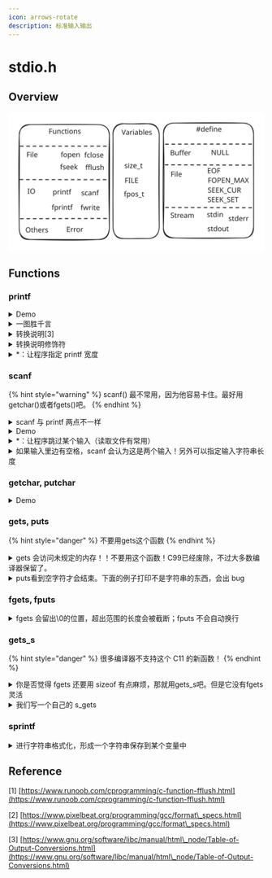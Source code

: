 ```yaml
---
icon: arrows-rotate
description: 标准输入输出
---
```


# stdio.h

## Overview

<img src="../../.gitbook/assets/file.excalidraw (2) (1).svg" alt="stdio.h大致内容[1]" class="gitbook-drawing">

## Functions

### printf

<details>

<summary>Demo</summary>

<pre class="language-c"><code class="lang-c">/* printout.c -- uses conversion specifiers */
#include &#x3C;stdio.h>
#define PI 3.141593
int main(void)
{
    int number = 7;
    float pies = 12.75;
    int cost = 7800;

<strong>    printf("The %d contestants ate %f berry pies.\n", number,
</strong><strong>           pies);
</strong><strong>    printf("The value of pi is %f.\n", PI);
</strong><strong>    printf("Farewell! thou art too dear for my possessing,\n");
</strong><strong>    printf("%c%d\n", '$', 2 * cost);
</strong>
    return 0;
}

// The 7 contestants ate 12.750000 berry pies.
// The value of pi is 3.141593.
// Farewell! thou art too dear for my possessing,
// $15600
</code></pre>

</details>

<details>

<summary>一图胜千言</summary>

<img src="../../.gitbook/assets/image (1) (1) (1).png" alt="printf format specifications quick reference[2]" data-size="original">

</details>

<details>

<summary> 转换说明[3]</summary>

* %a 浮点数、十六进制数和p记数法（C99/C11）
* %A 浮点数、十六进制数和p记数法（C99/C11）
* %c 单个字符
* %d 有符号十进制整数
* %e 浮点数，e记数法
* %E 浮点数，e记数法
* %f 浮点数，十进制记数法
* %_g 根据值的不同，自动选择_f或\*e。\*e格式用于指数小于-4或者大于或等于精度时
* %_G 根据值的不同，自动选择_f或\*E。\*E格式用于指数小于-4或者大于或等于精度时
* %_i 有符号十进制整数（与_a相同）
* %o 无符号八进制整数
* %p 指针
* %s 字符串
* %u 无符号十进制整数
* %x 无符号十六进制整数，使用十六进制数0f
* %X 无符号十六进制整数，使用十六进制数0F
* %% 打印一个百分号

</details>

<details>

<summary>转换说明修饰符</summary>

* 标记：五种标记（-, +, 空格, #, and 0）
  * **-**：等待打印项左对齐。即，从字段的左侧开始打印该项。示例：“%-20s”
  * \+：有符号值若为正，则在值前面显示加号；若为负，则在值前面显示减号。示例：“%+6.2f”
  * 空格：有符号值若为正，则在值前面显示前导空格（不显示任何符号）；若为负，则在值前面显示减号+标记覆盖一个空格。示例：“%6.2f”
  * \#：把结果转换为另一种形式。如果是%o格式，则以0开始；如果是xx或XX格式，则以0x或0X开始；对于所有的浮点格式，#保证了即使后面没有任何数字，也打印一个小数点字符。对于gg和GG格式，#防止结果后面的0被删除。示例：“%#0”、“%#8.0f”、“%+#10.3e”
  * 0：对于数值格式，用前导0代替空格填充字段宽度。对于整数格式，如果出现-标记或指定精度，则忽略该标记
* 数字：最小字段宽度。如果不能容纳字符串，会自动增长。Example: "%4d".
* .数字：精度。Example："%5.2f"，字段宽度为5字符，其中小数点后有两位数字
  * 对于%e、%E和%f转换，表示小数点右边数字的位数
  * 对于%g和%G转换，表示有效数字最大位数
  * 对于%s转换，表示待打印字符的最大数量
  * 对于整型转换，表示待打印数字的最小位数
  * 如有必要，使用前导0来达到这个位数
  * 只使用.表示其后跟随一个0，所以%.f和%.0f相同
* h
  * 和整型转换说明一起使用，表示short int或unsigned short int类型的值
  * 示例: "%hu"、"%hx"、"%6.4hd"&#x20;
* hh
  * 和整型转换说明一起使用，表示signed char或unsigned char类型的值&#x20;
  * 示例: "%hhu"、"%hhx"、"%6.4hhd"&#x20;
* j
  * 和整型转换说明一起使用，表示intmax\_t或uintmax\_t类型的值。这些类型定义在stdint.h中&#x20;
  * 示例: "%ja"、"%8jx"&#x20;
* l
  * 和整型转换说明一起使用，表示long int或unsigned long int类型的值&#x20;
  * 示例: "%ld"、"%8lu"&#x20;
* ll
  * 和整型转换说明一起使用，表示long long int或unsigned long long int类型的值(C99)&#x20;
  * 示例: "%lld"、"%8llu"&#x20;
* L
  * 和浮点转换说明一起使用，表示long double类型的值&#x20;
  * 示例: "%Ld"、"%10.4Le"&#x20;
* t
  * 和整型转换说明一起使用，表示ptrdiff\_t类型的值。ptrdiff\_t是两个指针差值的类型(C99)&#x20;
  * 示例: "%td"、"%12ti"&#x20;
* z
  * 和整型转换说明一起使用，表示size\_t类型的值。size\_t是sizeof返回的类型(C99)&#x20;
  * 示例: "%zd"、"%12zd"

</details>

<details>

<summary>*：让程序指定 printf 宽度</summary>

<pre class="language-c"><code class="lang-c">/* varwid.c -- uses variable-width output field */
#include &#x3C;stdio.h>
int main(void)
{
    unsigned width, precision;
    int number = 256;
    double weight = 242.5;

    printf("Enter a field width:\n");
    scanf("%d", &#x26;width);
<strong>    printf("The number is :%*d:\n", width, number);
</strong>    printf("Now enter a width and a precision:\n");
    scanf("%d %d", &#x26;width, &#x26;precision);
<strong>    printf("Weight = %*.*f\n", width, precision, weight);
</strong>    printf("Done!\n");

    return 0;
}

// Enter a field width:
// 10
// The number is :       256:
// Now enter a width and a precision:
// 10 3
// Weight =    242.500
// Done!
</code></pre>

</details>

### scanf

{% hint style="warning" %}
scanf() 最不常用，因为他容易卡住。最好用 getchar()或者fgets()吧。
{% endhint %}

<details>

<summary>scanf 与 printf 两点不一样</summary>

* 变量前要加&
* double 的转换说明是 lf 而不是 f

</details>

<details>

<summary>Demo</summary>

<pre class="language-c"><code class="lang-c">// input.c -- when to use &#x26;
#include &#x3C;stdio.h>
int main(void)
{
    int age;      // variable
    float assets; // variable
    char pet[30]; // string

    printf("Enter your age, assets, and favorite pet.\n");
<strong>    scanf("%d %f", &#x26;age, &#x26;assets); // use the &#x26; here
</strong><strong>    scanf("%s", pet);              // no &#x26; for char array
</strong>    printf("%d $%.2f %s\n", age, assets, pet);

    return 0;
}

// 10 9.9
// a
// 10 $9.90 a
</code></pre>

</details>

<details>

<summary>*：让程序跳过某个输入（读取文件有常用）</summary>

```c
/* skiptwo.c -- skips over first two integers of input */
#include <stdio.h>
int main(void)
{
    int n;
    
    printf("Please enter three integers:\n");
    scanf("%*d %*d %d", &n);
    printf("The last integer was %d\n", n);
    
    return 0;
}

// Please enter three integers:
// 1 2 3
// The last integer was 3
```

</details>

<details>

<summary>如果输入里边有空格，scanf 会认为这是两个输入！另外可以指定输入字符串长度</summary>

```c
/* scan_str.c -- using scanf() */
#include <stdio.h>
int main(void)
{
    char name1[11], name2[11];
    int count;

    printf("Please enter 2 names.\n");
    count = scanf("%5s %10s", name1, name2);
    printf("I read the %d names %s and %s.\n",
           count, name1, name2);

    return 0;
}

// (base) kimshan@MacBook-Pro output % ./"scan_str"
// Please enter 2 names.
// 123 45
// I read the 2 names 123 and 45.
// (base) kimshan@MacBook-Pro output % ./"scan_str"
// Please enter 2 names.
// 1234567890
// I read the 2 names 12345 and 67890.
// (base) kimshan@MacBook-Pro output % ./"scan_str"
// Please enter 2 names.
// 1234567890 1234567890
// I read the 2 names 12345 and 67890.

```

</details>

### getchar, putchar

<details>

<summary>Demo</summary>

<pre class="language-c"><code class="lang-c">/* echo_eof.c -- repeats input to end of file */
#include &#x3C;stdio.h>
int main(void)
{
    int ch;
    
<strong>    while ((ch = getchar()) != EOF)
</strong><strong>        putchar(ch);
</strong>    
    return 0;
}

</code></pre>

</details>

### gets, puts

{% hint style="danger" %}
不要用gets这个函数
{% endhint %}

<details>

<summary>gets 会访问未规定的内存！！不要用这个函数！C99已经废除，不过大多数编译器保留了。</summary>

```c
#include <stdio.h>
#include <stdlib.h>
int main()
{
    char array1[8];
    fflush(stdin);
    gets(array1); // 1234567
    puts(array1); // 1234567
    char array2[8];
    fflush(stdin);
    gets(array2); // 12345678
    puts(array2); // 12345678
    char array3[8];
    fflush(stdin);
    gets(array3); // 123456789
    puts(array3); // 123456789
    return 0;
}

// (base) kimshan@MacBook-Pro output % ./"a"
// warning: this program uses gets(), which is unsafe.
// 1234567
// 1234567
// 12345678
// 12345678
// 123456789
// 123456789
// (base) kimshan@MacBook-Pro output
```

</details>

<details>

<summary>puts看到空字符才会结束。下面的例子打印不是字符串的东西，会出 bug</summary>

```c
/* nono.c -- no! */
#include <stdio.h>
int main(void)
{
    char side_a[] = "Side A";
    char dont[] = {'W', 'O', 'W', '!'};
    char side_b[] = "Side B";

    puts(dont); /* dont is not a string */
    // WOW!Side A

    return 0;
}
```

</details>

### fgets, fputs

<details>

<summary>fgets 会留出\0的位置，超出范围的长度会被截断；fputs 不会自动换行</summary>

```c
#include <stdio.h>
#include <stdlib.h>
int main()
{
    char array1[8];
    fflush(stdin);
    fgets(array1, sizeof(array1), stdin); // 1234567
    fputs(array1, stdout); // 1234567
    char array2[8];
    fflush(stdin);
    fgets(array2, sizeof(array2), stdin); // 12345678
    fputs(array2, stdout); // 1234567
    char array3[8];
    fflush(stdin);
    fgets(array3, sizeof(array3), stdin); // 123456789
    fputs(array3, stdout); // 1234567
    return 0;
}

// (base) kimshan@MacBook-Pro output % ./"a"
// 1234567
// 123456712345678
// 1234567123456789
// 1234567%
// (base) kimshan@MacBook-Pro output %
```

</details>

### gets\_s

{% hint style="danger" %}
很多编译器不支持这个 C11 的新函数！
{% endhint %}

<details>

<summary>你是否觉得 fgets 还要用 sizeof 有点麻烦，那就用gets_s吧。但是它没有fgets灵活</summary>



```c
#include <stdio.h>
#include <stdlib.h>
int main()
{
    char array1[8];
    fflush(stdin);
    gets_s(array1, 8);
    puts(array1);
    char array2[8];
    fflush(stdin);
    gets_s(array2, 8);
    puts(array2);
    char array3[8];
    fflush(stdin);
    gets_s(array3, 8);
    puts(array3);
    return 0;
}
```

</details>

<details>

<summary>我们写一个自己的 s_gets</summary>

```c
char * s_gets(char * st, int n)
{
    char * ret_val;
    int i = 0;
    
    ret_val = fgets(st, n, stdin);
    if (ret_val)
    {
        while (st[i] != '\n' && st[i] != '\0')
            i++;
        if (st[i] == '\n')
            st[i] = '\0';
        else // must have words[i] == '\0'
            while (getchar() != '\n')
                continue;
    }
    return ret_val;
}
```

</details>

### sprintf

<details>

<summary> 进行字符串格式化，形成一个字符串保存到某个变量中</summary>



```c
/* format.c -- format a string */
#include <stdio.h>
#define MAX 20
char *s_gets(char *st, int n);

int main(void)
{
    char first[MAX];
    char last[MAX];
    char formal[2 * MAX + 10];
    double prize;

    puts("Enter your first name:");
    s_gets(first, MAX);
    puts("Enter your last name:");
    s_gets(last, MAX);
    puts("Enter your prize money:");
    scanf("%lf", &prize);
    sprintf(formal, "%s, %-19s: $%6.2f\n", last, first, prize);
    puts(formal);

    return 0;
}

char *s_gets(char *st, int n)
{
    char *ret_val;
    int i = 0;

    ret_val = fgets(st, n, stdin);
    if (ret_val)
    {
        while (st[i] != '\n' && st[i] != '\0')
            i++;
        if (st[i] == '\n')
            st[i] = '\0';
        else // must have words[i] == '\0'
            while (getchar() != '\n')
                continue;
    }
    return ret_val;
}

// (base) kimshan@MacBook-Pro output % ./"format"
// Enter your first name:
// Charles
// Enter your last name:
// Shan
// Enter your prize money:
// 1000000
// Shan, Charles            : $1000000.00
```

</details>



## Reference

\[1] [https://www.runoob.com/cprogramming/c-function-fflush.html](https://www.runoob.com/cprogramming/c-function-fflush.html)

\[2] [https://www.pixelbeat.org/programming/gcc/format\_specs.html](https://www.pixelbeat.org/programming/gcc/format\_specs.html)

\[3] [https://www.gnu.org/software/libc/manual/html\_node/Table-of-Output-Conversions.html](https://www.gnu.org/software/libc/manual/html\_node/Table-of-Output-Conversions.html)
